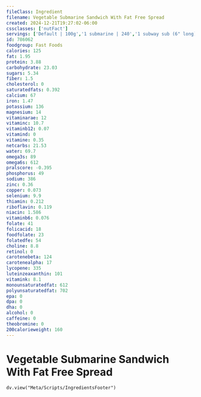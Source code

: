 ```yaml
---
fileClass: Ingredient
filename: Vegetable Submarine Sandwich With Fat Free Spread
created: 2024-12-21T19:27:02-06:00
cssclasses: ['nutFact']
servings: ['Default | 100g','1 submarine | 240','1 subway sub (6" long) | 240','1 subway sub (footlong) | 480']
id: 786062
foodgroup: Fast Foods
calories: 125
fat: 1.95
protein: 3.88
carbohydrate: 23.03
sugars: 5.34
fiber: 1.5
cholesterol: 0
saturatedfats: 0.392
calcium: 67
iron: 1.47
potassium: 136
magnesium: 14
vitaminarae: 12
vitaminc: 10.7
vitaminb12: 0.07
vitamind: 0
vitamine: 0.35
netcarbs: 21.53
water: 69.7
omega3s: 89
omega6s: 612
pralscore: -0.395
phosphorus: 49
sodium: 386
zinc: 0.36
copper: 0.073
selenium: 9.9
thiamin: 0.212
riboflavin: 0.119
niacin: 1.586
vitaminb6: 0.076
folate: 41
folicacid: 18
foodfolate: 23
folatedfe: 54
choline: 8.8
retinol: 0
carotenebeta: 124
carotenealpha: 17
lycopene: 335
luteinzeaxanthin: 101
vitamink: 8.1
monounsaturatedfat: 612
polyunsaturatedfat: 702
epa: 0
dpa: 0
dha: 0
alcohol: 0
caffeine: 0
theobromine: 0
200calorieweight: 160
---
```


# Vegetable Submarine Sandwich With Fat Free Spread

```dataviewjs
dv.view("Meta/Scripts/IngredientsFooter")
```